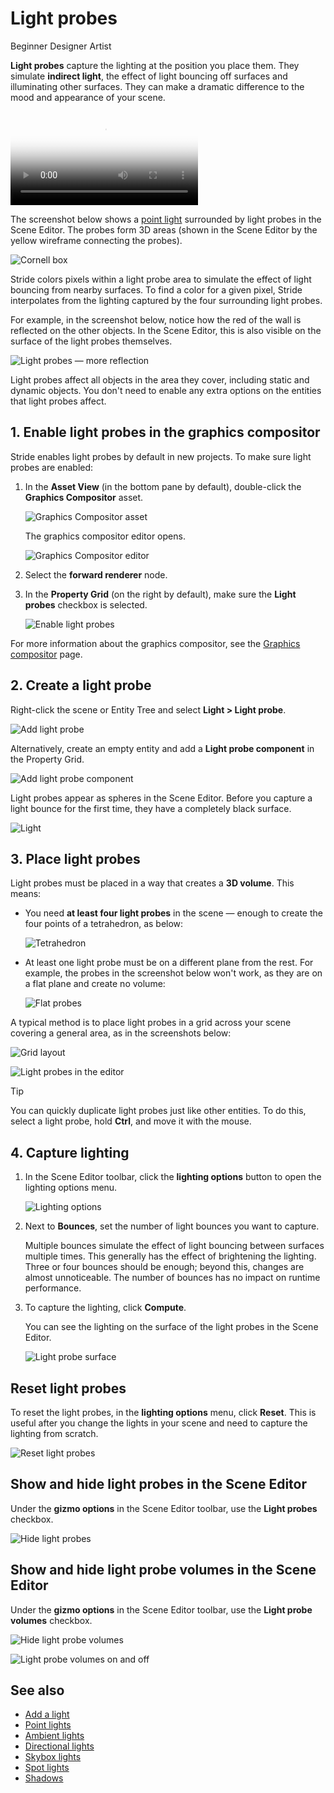 # Light probes

<span class="badge text-bg-primary">Beginner</span>
<span class="badge text-bg-success">Designer</span>
<span class="badge text-bg-success">Artist</span>

**Light probes** capture the lighting at the position you place them. They simulate **indirect light**, the effect of light bouncing off surfaces and illuminating other surfaces. They can make a dramatic difference to the mood and appearance of your scene.

<p>
<video autoplay loop class="responsive-video" poster="media/light_probes_640.jpg">
   <source src="media/light_probes_640.mp4" type="video/mp4">
</video>
</p>

The screenshot below shows a [point light](point-lights.md) surrounded by light probes in the Scene Editor. The probes form 3D areas (shown in the Scene Editor by the yellow wireframe connecting the probes).

![Cornell box](media/light-probes-cornell.png)

Stride colors pixels within a light probe area to simulate the effect of light bouncing from nearby surfaces. To find a color for a given pixel, Stride interpolates from the lighting captured by the four surrounding light probes.

For example, in the screenshot below, notice how the red of the wall is reflected on the other objects. In the Scene Editor, this is also visible on the surface of the light probes themselves.

![Light probes — more reflection](media/light-probes-illumination.png)

Light probes affect all objects in the area they cover, including static and dynamic objects. You don't need to enable any extra options on the entities that light probes affect.

## 1. Enable light probes in the graphics compositor

Stride enables light probes by default in new projects. To make sure light probes are enabled:

1. In the **Asset View** (in the bottom pane by default), double-click the **Graphics Compositor** asset.

   ![Graphics Compositor asset](../graphics-compositor/media/graphics-compositor-asset.png)

   The graphics compositor editor opens.

   ![Graphics Compositor editor](../graphics-compositor/media/graphics-compositor-editor.png)

2. Select the **forward renderer** node.

3. In the **Property Grid** (on the right by default), make sure the **Light probes** checkbox is selected.

   ![Enable light probes](media/enable-light-probes.png)

For more information about the graphics compositor, see the [Graphics compositor](../graphics-compositor/index.md) page.

## 2. Create a light probe

Right-click the scene or Entity Tree and select **Light > Light probe**.

![Add light probe](media/add-light-probe.png)

Alternatively, create an empty entity and add a **Light probe component** in the Property Grid.

![Add light probe component](media/add-light-probe-component.png)

Light probes appear as spheres in the Scene Editor. Before you capture a light bounce for the first time, they have a completely black surface.

![Light](media/light-probes-black.jpg)

## 3. Place light probes

Light probes must be placed in a way that creates a **3D volume**. This means:

* You need **at least four light probes** in the scene — enough to create the four points of a tetrahedron, as below:

   ![Tetrahedron](media/light-probes-tetrahedron.png)

* At least one light probe must be on a different plane from the rest. For example, the probes in the screenshot below won't work, as they are on a flat plane and create no volume:

   ![Flat probes](media/bad-light-probe-arrangement.png)

A typical method is to place light probes in a grid across your scene covering a general area, as in the screenshots below:

![Grid layout](media/light-probes-grid-layout.jpg)

![Light probes in the editor](media/light-probes-in-editor.jpg)

> [!Tip]
> You can quickly duplicate light probes just like other entities. To do this, select a light probe, hold **Ctrl**, and move it with the mouse.

## 4. Capture lighting

1. In the Scene Editor toolbar, click the **lighting options** button to open the lighting options menu.

   ![Lighting options](media/lighting-options-menu.png)

2. Next to **Bounces**, set the number of light bounces you want to capture.

   Multiple bounces simulate the effect of light bouncing between surfaces multiple times. This generally has the effect of brightening the lighting. Three or four bounces should be enough; beyond this, changes are almost unnoticeable. The number of bounces has no impact on runtime performance.

3. To capture the lighting, click **Compute**.

   You can see the lighting on the surface of the light probes in the Scene Editor.

   ![Light probe surface](media/light-probes-illumination-on-surface.png)

## Reset light probes

To reset the light probes, in the **lighting options** menu, click **Reset**. This is useful after you change the lights in your scene and need to capture the lighting from scratch.

![Reset light probes](media/reset-light-probes.png)

## Show and hide light probes in the Scene Editor

Under the **gizmo options** in the Scene Editor toolbar, use the **Light probes** checkbox.

![Hide light probes](media/light-probes-checkbox.png)

## Show and hide light probe volumes in the Scene Editor

Under the **gizmo options** in the Scene Editor toolbar, use the **Light probe volumes** checkbox.

![Hide light probe volumes](media/light-probe-volumes-checkbox.png)

![Light probe volumes on and off](media/light-probe-wireframe-on.jpg)

## See also

* [Add a light](add-a-light.md)
* [Point lights](point-lights.md)
* [Ambient lights](ambient-lights.md)
* [Directional lights](directional-lights.md)
* [Skybox lights](skybox-lights.md)
* [Spot lights](spot-lights.md)
* [Shadows](shadows.md)